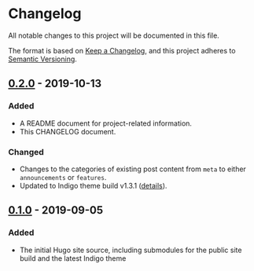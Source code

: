 # Changelog

All notable changes to this project will be documented in this file.

The format is based on [Keep a Changelog](https://keepachangelog.com/en/1.0.0/), and this project adheres to [Semantic Versioning](https://semver.org/spec/v2.0.0.html).

<!-- ## [Unreleased] -->

## [0.2.0] - 2019-10-13

### Added

- A README document for project-related information.
- This CHANGELOG document.

### Changed

- Changes to the categories of existing post content from `meta` to either `announcements` or `features`.
- Updated to Indigo theme build v1.3.1 ([details](https://github.com/AngeloStavrow/indigo/blob/master/CHANGELOG.md#131)).

## [0.1.0] - 2019-09-05

### Added

- The initial Hugo site source, including submodules for the public site build and the latest Indigo theme

<!-- [unreleased]: https://github.com/AngeloStavrow/hello-indigo/compare/v0.2.0...HEAD -->

[0.2.0]: https://github.com/AngeloStavrow/hello-indigo/compare/v0.1...v0.2.0
[0.1.0]: https://github.com/AngeloStavrow/hello-indigo/releases/tag/v0.1

